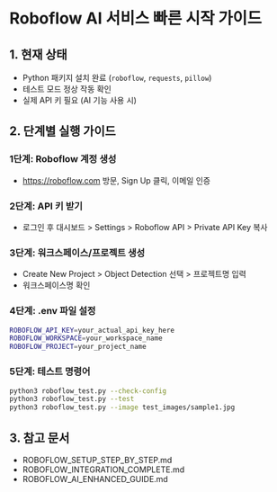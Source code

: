 # Roboflow AI 서비스 빠른 시작 가이드

## 1. 현재 상태
- Python 패키지 설치 완료 (`roboflow`, `requests`, `pillow`)
- 테스트 모드 정상 작동 확인
- 실제 API 키 필요 (AI 기능 사용 시)

## 2. 단계별 실행 가이드
### 1단계: Roboflow 계정 생성
- https://roboflow.com 방문, Sign Up 클릭, 이메일 인증

### 2단계: API 키 받기
- 로그인 후 대시보드 > Settings > Roboflow API > Private API Key 복사

### 3단계: 워크스페이스/프로젝트 생성
- Create New Project > Object Detection 선택 > 프로젝트명 입력
- 워크스페이스명 확인

### 4단계: .env 파일 설정
```bash
ROBOFLOW_API_KEY=your_actual_api_key_here
ROBOFLOW_WORKSPACE=your_workspace_name
ROBOFLOW_PROJECT=your_project_name
```

### 5단계: 테스트 명령어
```bash
python3 roboflow_test.py --check-config
python3 roboflow_test.py --test
python3 roboflow_test.py --image test_images/sample1.jpg
```

## 3. 참고 문서
- ROBOFLOW_SETUP_STEP_BY_STEP.md
- ROBOFLOW_INTEGRATION_COMPLETE.md
- ROBOFLOW_AI_ENHANCED_GUIDE.md
